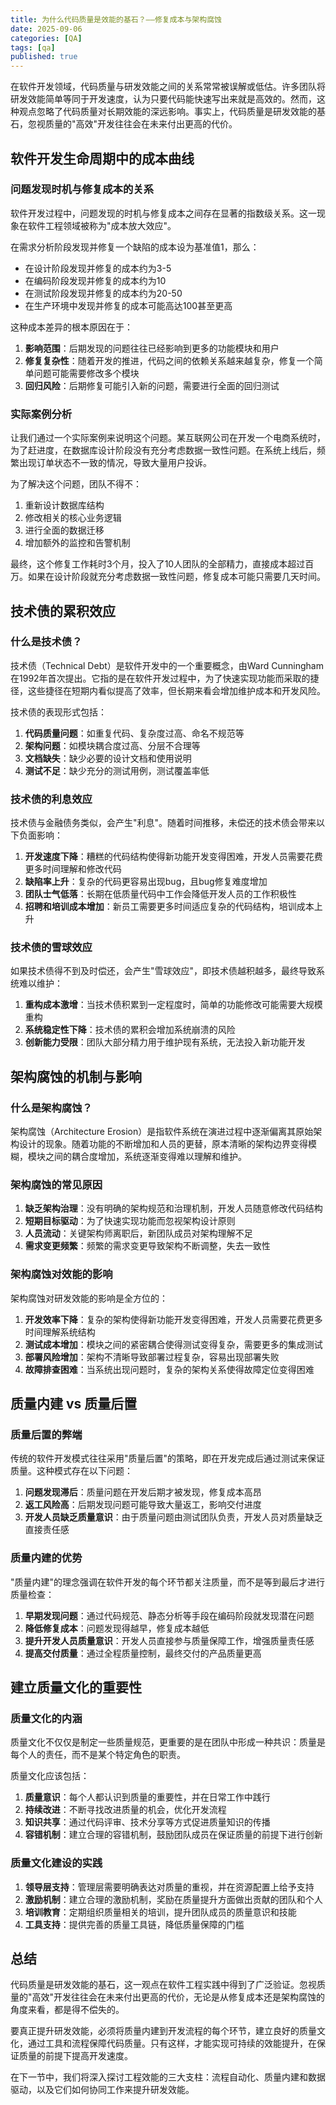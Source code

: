 ```yaml
---
title: 为什么代码质量是效能的基石？——修复成本与架构腐蚀
date: 2025-09-06
categories: [QA]
tags: [qa]
published: true
---
```


在软件开发领域，代码质量与研发效能之间的关系常常被误解或低估。许多团队将研发效能简单等同于开发速度，认为只要代码能快速写出来就是高效的。然而，这种观点忽略了代码质量对长期效能的深远影响。事实上，代码质量是研发效能的基石，忽视质量的"高效"开发往往会在未来付出更高的代价。

## 软件开发生命周期中的成本曲线

### 问题发现时机与修复成本的关系

软件开发过程中，问题发现的时机与修复成本之间存在显著的指数级关系。这一现象在软件工程领域被称为"成本放大效应"。

在需求分析阶段发现并修复一个缺陷的成本设为基准值1，那么：
- 在设计阶段发现并修复的成本约为3-5
- 在编码阶段发现并修复的成本约为10
- 在测试阶段发现并修复的成本约为20-50
- 在生产环境中发现并修复的成本可能高达100甚至更高

这种成本差异的根本原因在于：
1. **影响范围**：后期发现的问题往往已经影响到更多的功能模块和用户
2. **修复复杂性**：随着开发的推进，代码之间的依赖关系越来越复杂，修复一个简单问题可能需要修改多个模块
3. **回归风险**：后期修复可能引入新的问题，需要进行全面的回归测试

### 实际案例分析

让我们通过一个实际案例来说明这个问题。某互联网公司在开发一个电商系统时，为了赶进度，在数据库设计阶段没有充分考虑数据一致性问题。在系统上线后，频繁出现订单状态不一致的情况，导致大量用户投诉。

为了解决这个问题，团队不得不：
1. 重新设计数据库结构
2. 修改相关的核心业务逻辑
3. 进行全面的数据迁移
4. 增加额外的监控和告警机制

最终，这个修复工作耗时3个月，投入了10人团队的全部精力，直接成本超过百万。如果在设计阶段就充分考虑数据一致性问题，修复成本可能只需要几天时间。

## 技术债的累积效应

### 什么是技术债？

技术债（Technical Debt）是软件开发中的一个重要概念，由Ward Cunningham在1992年首次提出。它指的是在软件开发过程中，为了快速实现功能而采取的捷径，这些捷径在短期内看似提高了效率，但长期来看会增加维护成本和开发风险。

技术债的表现形式包括：
1. **代码质量问题**：如重复代码、复杂度过高、命名不规范等
2. **架构问题**：如模块耦合度过高、分层不合理等
3. **文档缺失**：缺少必要的设计文档和使用说明
4. **测试不足**：缺少充分的测试用例，测试覆盖率低

### 技术债的利息效应

技术债与金融债务类似，会产生"利息"。随着时间推移，未偿还的技术债会带来以下负面影响：

1. **开发速度下降**：糟糕的代码结构使得新功能开发变得困难，开发人员需要花费更多时间理解和修改代码
2. **缺陷率上升**：复杂的代码更容易出现bug，且bug修复难度增加
3. **团队士气低落**：长期在低质量代码中工作会降低开发人员的工作积极性
4. **招聘和培训成本增加**：新员工需要更多时间适应复杂的代码结构，培训成本上升

### 技术债的雪球效应

如果技术债得不到及时偿还，会产生"雪球效应"，即技术债越积越多，最终导致系统难以维护：

1. **重构成本激增**：当技术债积累到一定程度时，简单的功能修改可能需要大规模重构
2. **系统稳定性下降**：技术债的累积会增加系统崩溃的风险
3. **创新能力受限**：团队大部分精力用于维护现有系统，无法投入新功能开发

## 架构腐蚀的机制与影响

### 什么是架构腐蚀？

架构腐蚀（Architecture Erosion）是指软件系统在演进过程中逐渐偏离其原始架构设计的现象。随着功能的不断增加和人员的更替，原本清晰的架构边界变得模糊，模块之间的耦合度增加，系统逐渐变得难以理解和维护。

### 架构腐蚀的常见原因

1. **缺乏架构治理**：没有明确的架构规范和治理机制，开发人员随意修改代码结构
2. **短期目标驱动**：为了快速实现功能而忽视架构设计原则
3. **人员流动**：关键架构师离职后，新团队成员对架构理解不足
4. **需求变更频繁**：频繁的需求变更导致架构不断调整，失去一致性

### 架构腐蚀对效能的影响

架构腐蚀对研发效能的影响是全方位的：

1. **开发效率下降**：复杂的架构使得新功能开发变得困难，开发人员需要花费更多时间理解系统结构
2. **测试成本增加**：模块之间的紧密耦合使得测试变得复杂，需要更多的集成测试
3. **部署风险增加**：架构不清晰导致部署过程复杂，容易出现部署失败
4. **故障排查困难**：当系统出现问题时，复杂的架构关系使得故障定位变得困难

## 质量内建 vs 质量后置

### 质量后置的弊端

传统的软件开发模式往往采用"质量后置"的策略，即在开发完成后通过测试来保证质量。这种模式存在以下问题：

1. **问题发现滞后**：质量问题在开发后期才被发现，修复成本高昂
2. **返工风险高**：后期发现问题可能导致大量返工，影响交付进度
3. **开发人员缺乏质量意识**：由于质量问题由测试团队负责，开发人员对质量缺乏直接责任感

### 质量内建的优势

"质量内建"的理念强调在软件开发的每个环节都关注质量，而不是等到最后才进行质量检查：

1. **早期发现问题**：通过代码规范、静态分析等手段在编码阶段就发现潜在问题
2. **降低修复成本**：问题发现得越早，修复成本越低
3. **提升开发人员质量意识**：开发人员直接参与质量保障工作，增强质量责任感
4. **提高交付质量**：通过全程质量控制，最终交付的产品质量更高

## 建立质量文化的重要性

### 质量文化的内涵

质量文化不仅仅是制定一些质量规范，更重要的是在团队中形成一种共识：质量是每个人的责任，而不是某个特定角色的职责。

质量文化应该包括：
1. **质量意识**：每个人都认识到质量的重要性，并在日常工作中践行
2. **持续改进**：不断寻找改进质量的机会，优化开发流程
3. **知识共享**：通过代码评审、技术分享等方式促进质量知识的传播
4. **容错机制**：建立合理的容错机制，鼓励团队成员在保证质量的前提下进行创新

### 质量文化建设的实践

1. **领导层支持**：管理层需要明确表达对质量的重视，并在资源配置上给予支持
2. **激励机制**：建立合理的激励机制，奖励在质量提升方面做出贡献的团队和个人
3. **培训教育**：定期组织质量相关的培训，提升团队成员的质量意识和技能
4. **工具支持**：提供完善的质量工具链，降低质量保障的门槛

## 总结

代码质量是研发效能的基石，这一观点在软件工程实践中得到了广泛验证。忽视质量的"高效"开发往往会在未来付出更高的代价，无论是从修复成本还是架构腐蚀的角度来看，都是得不偿失的。

要真正提升研发效能，必须将质量内建到开发流程的每个环节，建立良好的质量文化，通过工具和流程保障代码质量。只有这样，才能实现可持续的效能提升，在保证质量的前提下提高开发速度。

在下一节中，我们将深入探讨工程效能的三大支柱：流程自动化、质量内建和数据驱动，以及它们如何协同工作来提升研发效能。